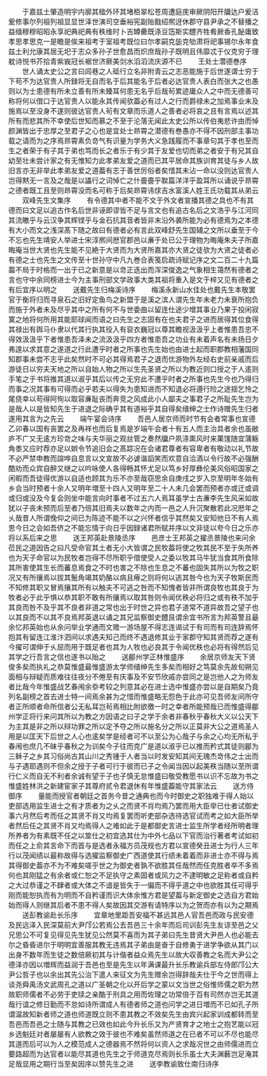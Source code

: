 <!-- { "loadSidebar": true } -->
　　于嘉兹土肇造明宇内廓其楹外环其堵栢翠松苍周遭庭庑审厥阴阳开牖达户爰洁爰修事尔列祖列祖显显世泽世演司空垂裕宪副贻戬绍熈迓休郡守县尹承之不替播之益缅穆穆昭昭永享祀典祀典有秩维时卜吉罇罍既涤豆笾斯实醴齐牲肴厥香孔飶庸致孝思孝思克一是瞻是俟来祖考于室祖考既位曰尔孝嗣克毖克劬肃将祀事锡尔永年食兹土利允康其居无圯于志众多孙子世愈昌而炽庶哉孙子既明且伟靡忒于仪克穷于理躭诗悦书芥拾青紫峩冠长裾世济厥美剑水滔滔流庆源不已
　　王处士濳德巻序
　　世人诵太史公之言曰闾巷之人砥行立名非附青云之志恶能施于后世遂谓士穷于下苟不为达官贵人所録将无自而名于后其能名于后者必达官贵人表白而张大之也愚则以为士患德有所未立善有所未臻耳何患无名乎后哉茍累迹庸众人之中而无德善可称将何以借口于达官贵人以能永其传闻欤葢必有过人之行而爵禄未之加焉事业未及施焉以至没身不遂则彼达官贵人茍有文章而乐道人之善者必将哀之且有言焉以述其所有而悲其所不幸使后世知而慕之不至于沦落无闻此太史公所以传伯夷悲许由而悼颜渊皆出于忠厚之至君子之心也是宜处士昻霄之潜德有巻愚亦不得不因刑部主事功载之请而为之序焉昻霄素负竒气有识量为学务大义急践履而不事章句其于孝也至而生之者荣于有子其于弟也笃而长之者乐于有少其于友爱也切而弟之者安于有兄其自幼至壮未尝计家之有无惟知力此孝弟友爱之道而已其平居命其族训育其徒与乡人故旧言亦无非举此孝弟友爱之道葢有志于善世厉俗者矣惜其未沾一命以没则达官贵人岂得黙无一言及之哉是以讄行之词悼亡之什亹亹乎聫篇洋洋乎盈耳所以诵说乎昻霄之德者既工且至则昻霄没而名可称于后矣昻霄讳俅吉水富溪人姓王氏功载其从弟云
　　双峰先生文集序
　　有令德其中者不能不文于外文者宣播其德之具也不有其德而曰文足以追古作名后世非诬即谬皆不足与言文也有追古名后之文浩乎与江河同其流皦乎与云汉争其辉铿乎与金石抗其音者皆非末沿外袭所能为必有德焉为之本德有大小而文之浅深髙下随之故曰有德者必有言此双峰舒先生国辅之文所以垂至于今不忘也先生靖安人举进士宋淳熈间厯官郡邑以亷于处已公于理物为晦庵朱夫子所嘉晦庵当世大贤也先生能不见絶于大贤而为大贤所嘉其亦大贤之徒欤为大贤之徒者必有德之士也先生之文传至十世孙守中凡九巻合表笺启疏诗赋记序之文二百二十九篇葢不局于时格而一出于已之新意是以竒正迭出而浑深俊逸之气象相生蔼然有德者之言也守中余同榜进士今为主事刑部文学政事大类其祖将重入是文于梓又见有德者之有后宜序以明之
　　送戴先生归梅溪诗序
　　梅溪永新山水佳处也戴先生本敬罢官于衡将归而寻泉石之旧好定鱼鸟之新盟于是溪之滨人谓先生年未老力未衰所抱负而施于外者未及尽乎其中之所有何不与世委曲以留连仕途少增其事业乃果于投闲寂寞之地将何所用其能耶球闻而语之曰先生之志固有在也夫君子之进而居得其位食得其禄出有舆马仆隶以代其行执其役入有裒衣巍冠以尊其瞻视汲汲乎上者惟患吾忠不得效汲汲乎下者惟患吾泽未之流汲汲乎四方者惟患吾之功业有未着声名有未扬日夕弗遑以求其意之遂道之行此遭乎时者之所事也先生始也由进士起而职郡教相藩国同知郡事未尝不志乎此矣然时不可必其得焉君子之退而优游物外左经右史前亲戚而后游徒日以穷夫天地之所以自始人物之所以生先圣贤之所以为教近则口授之于人逺则手笔之于书将推其道以淑乎其后以传之无穷此不遭乎时者之所事也先生今也乃得归而事之况其事有可得而必乎若夫以得失为患知进而不知退必将遵行险之途揺乞怜之尾侥幸以苟得阿徇以取容亷耻丧而奔竞之风成此小人鄙夫之事君子之所耻先生岂为是哉人以是皆知先生于进退之际确乎其有道裕乎其自得矣缙绅之士作诗赠先生归者遂用其言为之先云
　　端午宴会诗序
　　吾邑人居京师而时节有会者常事也宣德乙卯春以国有丧罢之及再祥也而后复焉是岁端午会者十有五人而主治具者余也虽敝庐不广又无逺方珍竒之味与夫华丽之观丝管之奏然牖户夙涤熏风时来菓馐随宜蒲觞角黍又应时荐亦足以娯令节追旧会之髙踪况在会诸君尊者有容卑者有敬动以礼节故不必严禁申教而諠哗自息言以文宣故不必谑谐謟笑而欢意自洽酒以令行故不必强酬酷劝而众宾自醉又继之以吟咏使人各得畅其怀尤足以笃乡好厚彝伦美风俗昭国家之闲暇而吾徒得优游以自适也顾其为乐不亦至哉窃思余自庚戌之岁入京至明年冬始有乡会当时预者十余人又明年増至十四人又明年至二十人未几会罢而预者亦或迁或调或归或没及今复会则坐中能言向时事者不过五六人焉耳虽学士古亷李先生风采如故犹以子丧未预而后至者乃倍其旧焉夫以数年之内而一邑之人升沉聚散若此况厯年之乆哉昔人所谓俛仰之间已为陈迹不能不以之兴怀者信乎其然矣又安知他日不有人焉思今日之会如吾侪之不能忘情于向日乎因録诸君所赋并序以文非徒以夸今日之乐亦将以系后来之思
　　送王邦英赴景陵丞序
　　邑彦士王邦英之擢丞景陵也来问余莅民之道因告之曰凡受命官其土者无小大皆谓之民牧葢将使之牧其民不至于失所养也为天子命官以为民牧者岂得不尽所职乎借使受人之委以牧其马牛犹当食其所食除其所害使其生长而蕃息焉食之不时也害之不除也生息之不蕃也固失其所以为牧之职况又有所攘焉以拔其鬛角竭其奶酪以病且瘠之则将何以逃其咎今也为天子牧斯民而不知修其职又冒焉攘其所有以触夫不可逃之咎而不知愧者皆非所谓良牧也其良于为牧者必于此乎惧以恭其职不敢有所攘焉以取其咎则令闻优秩必将归之或有秩不加乎其良而咎不及乎其不良者非道之常也出于时世之异也君子道常不道异故吾之望子也以其良而不以其不良焉邦英退以诵之其兄监察御史醴艮谓余宜书所言为邦英警且朂余忆邦英始也从余问举业学通而文赡一游场屋不得志连谒试于有司而有司连辞焉怀抱其有留连江淮汴泗间以求遇夫知己而终不遇退修其业于家郡守知其贤而荐之遂有今擢可谓伸于乆屈而用于既足者也其为人牧也必良其于令闻优秩也必将有得然后见其学之行吾言之信也遂书以贻之
　　送郿州学正林惟盛序
　　余居京师友天下贤俊多矣而执礼之恭莫惟盛最惟盛游太学师缙绅先生多矣而相好之笃莫余先故旬朔见面相与辩疑而质难往往夜分不倦至有庆事及不安节欣戚亦尝同之是岂他人之为师友者比哉今年惟盛战艺春闱余沗考较之列意其必在进士选中惟盛亦尝以是自期矣乃竟列名副榜之首去进士特一间焉余甚为之惜而惟盛略无怨色于此亦可见吾师友间所守者正所顺者命所信者公无私耳岂茍焉相比附欲徼一时之幸者所能预哉已而惟盛得郿州学正将行来问其所以为教之方因语之曰子之学于余者非春秋乎春秋大义以公天下为主其是非之所以辩功罪之所以定予夺之所以施名分之所以正莫非大公之道焉圣人用是以匡天下后世之人心也逺矣学是经者可不以至公为心哉子与余之心均无所私于春闱也庶几不昧乎春秋之为训矣今子往而克广是道以淑乎已以推而矜式其徒则郿为三稣子之乡其习俗尚古其山川之秀锺于人者当以时发安知其间无瑰杰竒伟之士出而与子遇耶遇则不但余之授于子者可行于彼而已子之令闻当因以起美秩当随以至所谓行仁义而自无不利者余诚有望于子也子慎无怠惟盛曰敬受教愿书以识不忘故为书之惟盛姓林洪之新建宦家子其尊府贰令君退休有年惟盛葢能守其家法云
　　送方侍御序
　　量能而授官者朝廷之首务今昔之通典也而今时御史之职独难于得人始以吏部选用监生进士之有才质者为之乆之而贤不肖均焉乃罢而用大臣举已仕者试御史事六月然后考而任之其贤不肖又均焉复罢而听吏部杂选待选官试而考之如大臣所举者然后任之其贤不肖又均焉得人之难如此于是都御史言进士监生所学者经所明者理所养者为有素既不任之以筮仕之初宜选其仕为中外七品以下官而治行著者考试如初而任之上俞其言命下而首与是选者永福方员茂规也方君以宣德癸丑进士为行人三年行以茂闻绩以最称故得与选擢监察御史广西道使其行绩未着着而非进士亦不得与焉其得御史葢亦不为不难矣嗟乎世之为御史者孰不欲胜其任哉然而任克胜者卒不多焉何也其刚猛之有余者或仁恕之不足执守之素固者或风力之不逮明敏之足称者或自矜之大过恭谨之不肆者或大体之不谙是皆失于一偏而不得乎道之中也欲胜其任可得乎刚而能恕执而有为明而不自矜谨而识大体余惟方君是望葢与新定御史之选自方君始始而得人则继其后者不患不得人矣故因其交游有请特序以为之贺而亦有以为之期焉
　　送彭教谕赴长乐序
　　宜章地里距吾安福不甚远其邑人官吾邑而政与民安德及民远泽入民深莫前大尹邝公若焉公去吾邑三十余年而后司训彭先生友谅至邑之父兄思公不可复见得见先生犹见公然莫不喜而为其子弟曰先生昔贤大尹邑人也必能去尔之昏昏进尔于明明宜善服其教无违焉其子弟由是奋于自修勇于进学争欲从其门以出身不数年而生徒之数倍厥初其与计偕者益众焉先生以故大収善教之名而大尹公之德泽亦因以増辉而益润于吾邑也至是先生以年满课最升长乐教谕兵部左侍郎邝公大尹公哲子也以余出其先公治下遣人来征文为先生赠余岂得辞哉夫仕于今之世而得上谈尧舜禹汤文武周孔之道以广圣朝之化以开后学之蒙以文当世之俗惟师儒之职为然故职师儒者不必劳于吏牍之亲酷于刑具之用而佐理之功常倍于百有司然亦岂无其道哉行谊之修日勤而不怠如诗所谓成人有德者师之道也问学之进日増而不已如孔子所谓温故知新者师之道也师道既立则不患其教之不效矣先生由宾兴起家训成都转而至吾邑而吾邑之士随与其教之已效也如此今升长乐又为产贤育才之地士之抱艺能以冠乡选魁廷对者屡屡有人欲教之效于彼也不难矣虽然师道之在已者不可以不尽也能尽其道而后可以为人之模范成人之德器焉不然将何以资人之求哉况世之由师儒进而立要路超而为达官者以能尽其道也先生之于师道克尽焉则长乐虽士大夫渊薮岂足淹其足哉显用之期行当至矣因序以赞先生之进
　　送李教谕致仕南归诗序
